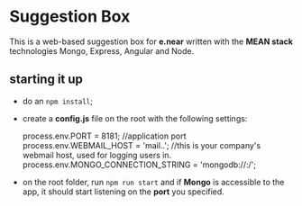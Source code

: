 # Suggestion Box

This is a web-based suggestion box for **e.near** written with the **MEAN stack** technologies Mongo, Express, Angular and Node.

## starting it up

- do an `npm install`;
- create a **config.js** file on the root with the following settings:


    process.env.PORT = 8181; //application port
    process.env.WEBMAIL_HOST = 'mail.<yourdomain>.<tld>'; //this is your company's webmail host, used for logging users in.
    process.env.MONGO_CONNECTION_STRING = 'mongodb://<host>:<port>/<db>';

- on the root folder, run `npm run start` and if **Mongo** is accessible to the app, it should start listening on the **port** you specified.